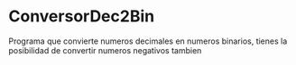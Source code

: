 # ConversorDec2Bin
 
Programa que convierte numeros decimales en numeros binarios, tienes la posibilidad de convertir numeros negativos tambien